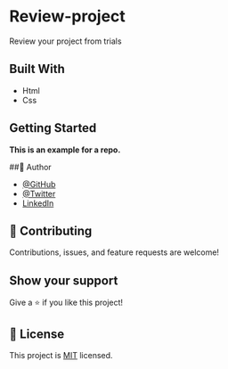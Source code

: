 # Review-project

Review your project from trials

## Built With

- Html
- Css

## Getting Started

**This is an example for a repo.**

##👤 Author

- [@GitHub](https://github.com/muhmmdusama)
- [@Twitter](https://twitter.com/muhmmdusama)
- [LinkedIn](https://linkedin.com/in/muhmmdusama)

## 🤝 Contributing

Contributions, issues, and feature requests are welcome!

## Show your support

Give a ⭐️ if you like this project!

## 📝 License

This project is [MIT](./MIT.md) licensed.
